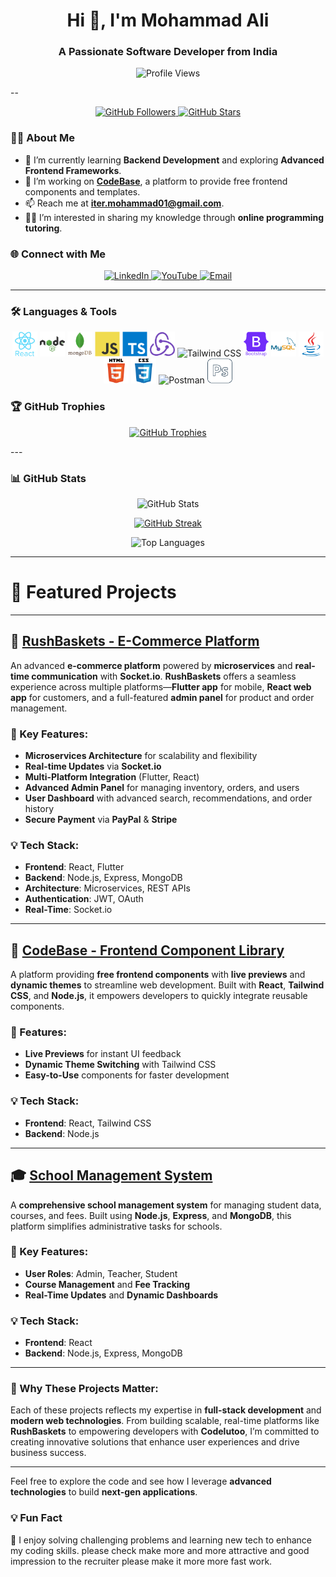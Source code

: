 <h1 align="center">Hi 👋, I'm Mohammad Ali</h1>
<h3 align="center">A Passionate Software Developer from India</h3>

<p align="center">
  <img src="https://komarev.com/ghpvc/?username=mohammadaliiter&label=Profile%20Views&color=0e75b6&style=flat" alt="Profile Views" />
</p>
--
<p align="center">
  <a href="https://github.com/mohammadaliiter?tab=followers">
    <img src="https://img.shields.io/github/followers/mohammadaliiter?label=Followers&style=social" alt="GitHub Followers" />
  </a>
  <a href="https://github.com/mohammadaliiter">
    <img src="https://img.shields.io/github/stars/mohammadaliiter?label=Stars&style=social" alt="GitHub Stars" />
  </a>
</p>



### 👨‍💻 About Me
- 🌱 I’m currently learning **Backend Development** and exploring **Advanced Frontend Frameworks**.
- 🚀 I’m working on **[CodeBase](https://codelutoo.com)**, a platform to provide free frontend components and templates.
- 📫 Reach me at **iter.mohammad01@gmail.com**.
- 🧑‍🏫 I’m interested in sharing my knowledge through **online programming tutoring**.



### 🌐 Connect with Me
<p align="center">
  <a href="https://linkedin.com/in/m-ali09" target="_blank">
    <img src="https://img.shields.io/badge/LinkedIn-%230077B5.svg?style=for-the-badge&logo=linkedin&logoColor=white" alt="LinkedIn"/>
  </a>
  <a href="https://www.youtube.com/c/webxlearner" target="_blank">
    <img src="https://img.shields.io/badge/YouTube-%23FF0000.svg?style=for-the-badge&logo=youtube&logoColor=white" alt="YouTube"/>
  </a>
  <a href="mailto:iter.mohammad01@gmail.com" target="_blank">
    <img src="https://img.shields.io/badge/Email-%23D14836.svg?style=for-the-badge&logo=gmail&logoColor=white" alt="Email"/>
  </a>
</p>

---

### 🛠️ Languages & Tools
<p align="center">
  <img src="https://raw.githubusercontent.com/devicons/devicon/master/icons/react/react-original-wordmark.svg" alt="React" width="40" height="40"/> 
  <img src="https://raw.githubusercontent.com/devicons/devicon/master/icons/nodejs/nodejs-original-wordmark.svg" alt="Node.js" width="40" height="40"/> 
  <img src="https://raw.githubusercontent.com/devicons/devicon/master/icons/mongodb/mongodb-original-wordmark.svg" alt="MongoDB" width="40" height="40"/> 
  <img src="https://raw.githubusercontent.com/devicons/devicon/master/icons/javascript/javascript-original.svg" alt="JavaScript" width="40" height="40"/>
  <img src="https://raw.githubusercontent.com/devicons/devicon/master/icons/typescript/typescript-original.svg" alt="TypeScript" width="40" height="40"/>
  <img src="https://raw.githubusercontent.com/devicons/devicon/master/icons/redux/redux-original.svg" alt="Redux" width="40" height="40"/>
  <img src="https://www.vectorlogo.zone/logos/tailwindcss/tailwindcss-icon.svg" alt="Tailwind CSS" width="40" height="40"/>
  <img src="https://raw.githubusercontent.com/devicons/devicon/master/icons/bootstrap/bootstrap-plain-wordmark.svg" alt="Bootstrap" width="40" height="40"/>
  <img src="https://raw.githubusercontent.com/devicons/devicon/master/icons/mysql/mysql-original-wordmark.svg" alt="MySQL" width="40" height="40"/>
  <img src="https://raw.githubusercontent.com/devicons/devicon/master/icons/java/java-original.svg" alt="Java" width="40" height="40"/>
  <img src="https://raw.githubusercontent.com/devicons/devicon/master/icons/html5/html5-original-wordmark.svg" alt="HTML5" width="40" height="40"/>
  <img src="https://raw.githubusercontent.com/devicons/devicon/master/icons/css3/css3-original-wordmark.svg" alt="CSS3" width="40" height="40"/>
  <img src="https://www.vectorlogo.zone/logos/getpostman/getpostman-icon.svg" alt="Postman" width="40" height="40"/>
  <img src="https://raw.githubusercontent.com/devicons/devicon/master/icons/photoshop/photoshop-line.svg" alt="Photoshop" width="40" height="40"/>
</p>

### 🏆 GitHub Trophies
<p align="center">
  <a href="https://github.com/ryo-ma/github-profile-trophy">
    <img src="https://github-profile-trophy.vercel.app/?username=mohammadaliiter&theme=onedark&row=1&column=7" alt="GitHub Trophies"/>
  </a>
</p>
---



### 📊 GitHub Stats
<p align="center">
  <!-- GitHub Stats -->
  <img src="https://github-readme-stats.vercel.app/api?username=mohammadaliiter&show_icons=true&include_all_commits=true&count_private=true&theme=radical" alt="GitHub Stats" />
</p>


<p align="center">
  <!-- GitHub Streak Stats (HTML Version) -->
  <a href="https://git.io/streak-stats">
    <img src="https://github-readme-streak-stats-omega-olive.vercel.app?user=MohammadAliiter&theme=radical" alt="GitHub Streak" />
  </a>
</p>

<p align="center">
  <!-- Top Languages -->
  <img src="https://github-readme-stats.vercel.app/api/top-langs/?username=mohammadaliiter&layout=compact&theme=radical" alt="Top Languages" />
</p>

---
# 🚀 Featured Projects

---

## 🛒 [RushBaskets - E-Commerce Platform](https://github.com/MohammadAliiter/RushBaskets)

An advanced **e-commerce platform** powered by **microservices** and **real-time communication** with **Socket.io**. **RushBaskets** offers a seamless experience across multiple platforms—**Flutter app** for mobile, **React web app** for customers, and a full-featured **admin panel** for product and order management.

### 🌟 Key Features:
- **Microservices Architecture** for scalability and flexibility
- **Real-time Updates** via **Socket.io**
- **Multi-Platform Integration** (Flutter, React)
- **Advanced Admin Panel** for managing inventory, orders, and users
- **User Dashboard** with advanced search, recommendations, and order history
- **Secure Payment** via **PayPal** & **Stripe**

### 💡 Tech Stack:
- **Frontend**: React, Flutter
- **Backend**: Node.js, Express, MongoDB
- **Architecture**: Microservices, REST APIs
- **Authentication**: JWT, OAuth
- **Real-Time**: Socket.io

---

## 💼 [CodeBase - Frontend Component Library](https://codeBase.com)

A platform providing **free frontend components** with **live previews** and **dynamic themes** to streamline web development. Built with **React**, **Tailwind CSS**, and **Node.js**, it empowers developers to quickly integrate reusable components.

### 🌟 Features:
- **Live Previews** for instant UI feedback
- **Dynamic Theme Switching** with Tailwind CSS
- **Easy-to-Use** components for faster development

### 💡 Tech Stack:
- **Frontend**: React, Tailwind CSS
- **Backend**: Node.js

---

## 🎓 [School Management System](https://github.com/MohammadAliiter/SchoolManagement)

A **comprehensive school management system** for managing student data, courses, and fees. Built using **Node.js**, **Express**, and **MongoDB**, this platform simplifies administrative tasks for schools.

### 🌟 Key Features:
- **User Roles**: Admin, Teacher, Student
- **Course Management** and **Fee Tracking**
- **Real-Time Updates** and **Dynamic Dashboards**

### 💡 Tech Stack:
- **Frontend**: React
- **Backend**: Node.js, Express, MongoDB

---

### 🚀 Why These Projects Matter:
Each of these projects reflects my expertise in **full-stack development** and **modern web technologies**. From building scalable, real-time platforms like **RushBaskets** to empowering developers with **Codelutoo**, I’m committed to creating innovative solutions that enhance user experiences and drive business success.

---

Feel free to explore the code and see how I leverage **advanced technologies** to build **next-gen applications**.

### 💡 Fun Fact
🌟 I enjoy solving challenging problems and learning new tech to enhance my coding skills. please check make more and more attractive and good impression to the recruiter please make it more more fast work.

